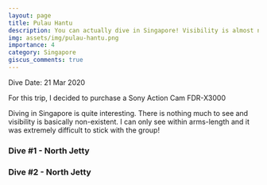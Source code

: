 ```yaml
---
layout: page
title: Pulau Hantu
description: You can actually dive in Singapore! Visibility is almost non-existent though
img: assets/img/pulau-hantu.png
importance: 4
category: Singapore
giscus_comments: true
---
```


Dive Date: 21 Mar 2020

For this trip, I decided to purchase a Sony Action Cam FDR-X3000

Diving in Singapore is quite interesting. There is nothing much to see and visibility is basically non-existent. I can only see within arms-length and it was extremely difficult to stick with the group!

### Dive #1 - North Jetty


### Dive #2 - North Jetty